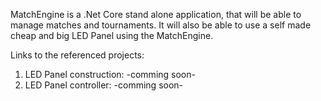 MatchEngine is a .Net Core stand alone application, that will be able to manage matches and tournaments.
It will also be able to use a self made cheap and big LED Panel using the MatchEngine.

Links to the referenced projects:
1. LED Panel construction: -comming soon-
2. LED Panel controller: -comming soon-